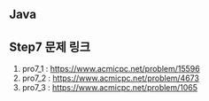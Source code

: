 ## Java
## Step7 문제 링크
1. pro7_1 : https://www.acmicpc.net/problem/15596
2. pro7_2 : https://www.acmicpc.net/problem/4673
3. pro7_3 : https://www.acmicpc.net/problem/1065
